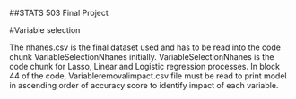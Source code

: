 ##STATS 503 Final Project

#Variable selection

The nhanes.csv is the final dataset used and has to be read into the code chunk VariableSelectionNhanes initially. 
VariableSelectionNhanes is the code chunk for Lasso, Linear and Logistic regression processes. 
In block 44 of the code, Variableremovalimpact.csv file must be read to print model in ascending order of accuracy score to identify impact of each variable.
